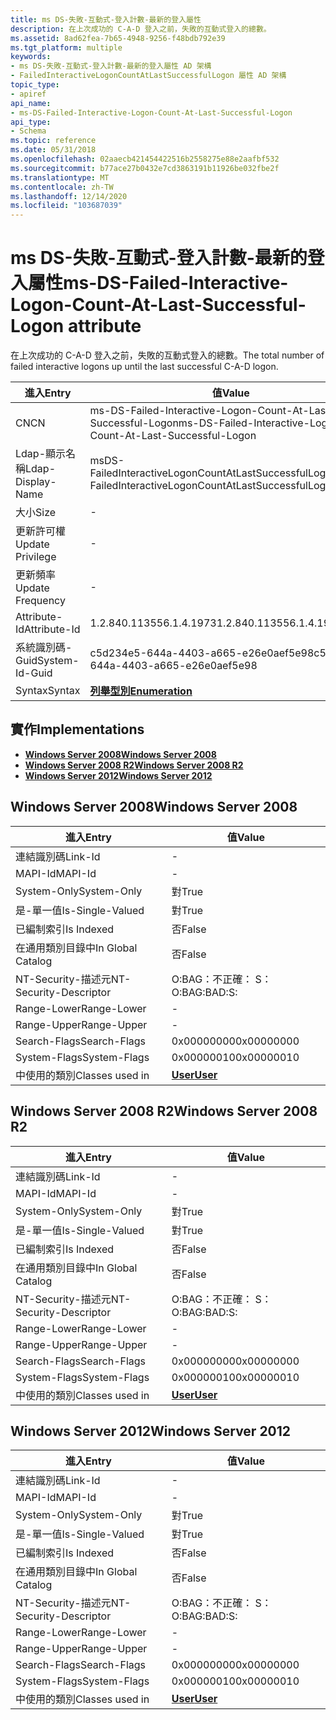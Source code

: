 ```yaml
---
title: ms DS-失敗-互動式-登入計數-最新的登入屬性
description: 在上次成功的 C-A-D 登入之前，失敗的互動式登入的總數。
ms.assetid: 8ad62fea-7b65-4948-9256-f48bdb792e39
ms.tgt_platform: multiple
keywords:
- ms DS-失敗-互動式-登入計數-最新的登入屬性 AD 架構
- FailedInteractiveLogonCountAtLastSuccessfulLogon 屬性 AD 架構
topic_type:
- apiref
api_name:
- ms-DS-Failed-Interactive-Logon-Count-At-Last-Successful-Logon
api_type:
- Schema
ms.topic: reference
ms.date: 05/31/2018
ms.openlocfilehash: 02aaecb421454422516b2558275e88e2aafbf532
ms.sourcegitcommit: b77ace27b0432e7cd3863191b11926be032fbe2f
ms.translationtype: MT
ms.contentlocale: zh-TW
ms.lasthandoff: 12/14/2020
ms.locfileid: "103687039"
---
```

# <a name="ms-ds-failed-interactive-logon-count-at-last-successful-logon-attribute"></a><span data-ttu-id="e41f2-105">ms DS-失敗-互動式-登入計數-最新的登入屬性</span><span class="sxs-lookup"><span data-stu-id="e41f2-105">ms-DS-Failed-Interactive-Logon-Count-At-Last-Successful-Logon attribute</span></span>

<span data-ttu-id="e41f2-106">在上次成功的 C-A-D 登入之前，失敗的互動式登入的總數。</span><span class="sxs-lookup"><span data-stu-id="e41f2-106">The total number of failed interactive logons up until the last successful C-A-D logon.</span></span>



| <span data-ttu-id="e41f2-107">進入</span><span class="sxs-lookup"><span data-stu-id="e41f2-107">Entry</span></span> | <span data-ttu-id="e41f2-108">值</span><span class="sxs-lookup"><span data-stu-id="e41f2-108">Value</span></span> |
|-------------------|---------------------------------------------------------------|
| <span data-ttu-id="e41f2-109">CN</span><span class="sxs-lookup"><span data-stu-id="e41f2-109">CN</span></span>                | <span data-ttu-id="e41f2-110">ms-DS-Failed-Interactive-Logon-Count-At-Last-Successful-Logon</span><span class="sxs-lookup"><span data-stu-id="e41f2-110">ms-DS-Failed-Interactive-Logon-Count-At-Last-Successful-Logon</span></span> |
| <span data-ttu-id="e41f2-111">Ldap-顯示名稱</span><span class="sxs-lookup"><span data-stu-id="e41f2-111">Ldap-Display-Name</span></span> | <span data-ttu-id="e41f2-112">msDS-FailedInteractiveLogonCountAtLastSuccessfulLogon</span><span class="sxs-lookup"><span data-stu-id="e41f2-112">msDS-FailedInteractiveLogonCountAtLastSuccessfulLogon</span></span>         |
| <span data-ttu-id="e41f2-113">大小</span><span class="sxs-lookup"><span data-stu-id="e41f2-113">Size</span></span>              | \-                                                            |
| <span data-ttu-id="e41f2-114">更新許可權</span><span class="sxs-lookup"><span data-stu-id="e41f2-114">Update Privilege</span></span>  | \-                                                            |
| <span data-ttu-id="e41f2-115">更新頻率</span><span class="sxs-lookup"><span data-stu-id="e41f2-115">Update Frequency</span></span>  | \-                                                            |
| <span data-ttu-id="e41f2-116">Attribute-Id</span><span class="sxs-lookup"><span data-stu-id="e41f2-116">Attribute-Id</span></span>      | <span data-ttu-id="e41f2-117">1.2.840.113556.1.4.1973</span><span class="sxs-lookup"><span data-stu-id="e41f2-117">1.2.840.113556.1.4.1973</span></span>                                       |
| <span data-ttu-id="e41f2-118">系統識別碼-Guid</span><span class="sxs-lookup"><span data-stu-id="e41f2-118">System-Id-Guid</span></span>    | <span data-ttu-id="e41f2-119">c5d234e5-644a-4403-a665-e26e0aef5e98</span><span class="sxs-lookup"><span data-stu-id="e41f2-119">c5d234e5-644a-4403-a665-e26e0aef5e98</span></span>                          |
| <span data-ttu-id="e41f2-120">Syntax</span><span class="sxs-lookup"><span data-stu-id="e41f2-120">Syntax</span></span>            | [<span data-ttu-id="e41f2-121">**列舉型別**</span><span class="sxs-lookup"><span data-stu-id="e41f2-121">**Enumeration**</span></span>](s-enumeration.md)                          |



## <a name="implementations"></a><span data-ttu-id="e41f2-122">實作</span><span class="sxs-lookup"><span data-stu-id="e41f2-122">Implementations</span></span>

-   [<span data-ttu-id="e41f2-123">**Windows Server 2008**</span><span class="sxs-lookup"><span data-stu-id="e41f2-123">**Windows Server 2008**</span></span>](#windows-server-2008)
-   [<span data-ttu-id="e41f2-124">**Windows Server 2008 R2**</span><span class="sxs-lookup"><span data-stu-id="e41f2-124">**Windows Server 2008 R2**</span></span>](#windows-server-2008-r2)
-   [<span data-ttu-id="e41f2-125">**Windows Server 2012**</span><span class="sxs-lookup"><span data-stu-id="e41f2-125">**Windows Server 2012**</span></span>](#windows-server-2012)

## <a name="windows-server-2008"></a><span data-ttu-id="e41f2-126">Windows Server 2008</span><span class="sxs-lookup"><span data-stu-id="e41f2-126">Windows Server 2008</span></span>



| <span data-ttu-id="e41f2-127">進入</span><span class="sxs-lookup"><span data-stu-id="e41f2-127">Entry</span></span> | <span data-ttu-id="e41f2-128">值</span><span class="sxs-lookup"><span data-stu-id="e41f2-128">Value</span></span> |
|------------------------|-----------------------------------|
| <span data-ttu-id="e41f2-129">連結識別碼</span><span class="sxs-lookup"><span data-stu-id="e41f2-129">Link-Id</span></span>                | \-                                |
| <span data-ttu-id="e41f2-130">MAPI-Id</span><span class="sxs-lookup"><span data-stu-id="e41f2-130">MAPI-Id</span></span>                | \-                                |
| <span data-ttu-id="e41f2-131">System-Only</span><span class="sxs-lookup"><span data-stu-id="e41f2-131">System-Only</span></span>            | <span data-ttu-id="e41f2-132">對</span><span class="sxs-lookup"><span data-stu-id="e41f2-132">True</span></span>                              |
| <span data-ttu-id="e41f2-133">是-單一值</span><span class="sxs-lookup"><span data-stu-id="e41f2-133">Is-Single-Valued</span></span>       | <span data-ttu-id="e41f2-134">對</span><span class="sxs-lookup"><span data-stu-id="e41f2-134">True</span></span>                              |
| <span data-ttu-id="e41f2-135">已編制索引</span><span class="sxs-lookup"><span data-stu-id="e41f2-135">Is Indexed</span></span>             | <span data-ttu-id="e41f2-136">否</span><span class="sxs-lookup"><span data-stu-id="e41f2-136">False</span></span>                             |
| <span data-ttu-id="e41f2-137">在通用類別目錄中</span><span class="sxs-lookup"><span data-stu-id="e41f2-137">In Global Catalog</span></span>      | <span data-ttu-id="e41f2-138">否</span><span class="sxs-lookup"><span data-stu-id="e41f2-138">False</span></span>                             |
| <span data-ttu-id="e41f2-139">NT-Security-描述元</span><span class="sxs-lookup"><span data-stu-id="e41f2-139">NT-Security-Descriptor</span></span> | <span data-ttu-id="e41f2-140">O:BAG：不正確： S：</span><span class="sxs-lookup"><span data-stu-id="e41f2-140">O:BAG:BAD:S:</span></span>                      |
| <span data-ttu-id="e41f2-141">Range-Lower</span><span class="sxs-lookup"><span data-stu-id="e41f2-141">Range-Lower</span></span>            | \-                                |
| <span data-ttu-id="e41f2-142">Range-Upper</span><span class="sxs-lookup"><span data-stu-id="e41f2-142">Range-Upper</span></span>            | \-                                |
| <span data-ttu-id="e41f2-143">Search-Flags</span><span class="sxs-lookup"><span data-stu-id="e41f2-143">Search-Flags</span></span>           | <span data-ttu-id="e41f2-144">0x00000000</span><span class="sxs-lookup"><span data-stu-id="e41f2-144">0x00000000</span></span>                        |
| <span data-ttu-id="e41f2-145">System-Flags</span><span class="sxs-lookup"><span data-stu-id="e41f2-145">System-Flags</span></span>           | <span data-ttu-id="e41f2-146">0x00000010</span><span class="sxs-lookup"><span data-stu-id="e41f2-146">0x00000010</span></span>                        |
| <span data-ttu-id="e41f2-147">中使用的類別</span><span class="sxs-lookup"><span data-stu-id="e41f2-147">Classes used in</span></span>        | [<span data-ttu-id="e41f2-148">**User**</span><span class="sxs-lookup"><span data-stu-id="e41f2-148">**User**</span></span>](c-user.md)<br/> |



## <a name="windows-server-2008-r2"></a><span data-ttu-id="e41f2-149">Windows Server 2008 R2</span><span class="sxs-lookup"><span data-stu-id="e41f2-149">Windows Server 2008 R2</span></span>



| <span data-ttu-id="e41f2-150">進入</span><span class="sxs-lookup"><span data-stu-id="e41f2-150">Entry</span></span> | <span data-ttu-id="e41f2-151">值</span><span class="sxs-lookup"><span data-stu-id="e41f2-151">Value</span></span> |
|------------------------|-----------------------------------|
| <span data-ttu-id="e41f2-152">連結識別碼</span><span class="sxs-lookup"><span data-stu-id="e41f2-152">Link-Id</span></span>                | \-                                |
| <span data-ttu-id="e41f2-153">MAPI-Id</span><span class="sxs-lookup"><span data-stu-id="e41f2-153">MAPI-Id</span></span>                | \-                                |
| <span data-ttu-id="e41f2-154">System-Only</span><span class="sxs-lookup"><span data-stu-id="e41f2-154">System-Only</span></span>            | <span data-ttu-id="e41f2-155">對</span><span class="sxs-lookup"><span data-stu-id="e41f2-155">True</span></span>                              |
| <span data-ttu-id="e41f2-156">是-單一值</span><span class="sxs-lookup"><span data-stu-id="e41f2-156">Is-Single-Valued</span></span>       | <span data-ttu-id="e41f2-157">對</span><span class="sxs-lookup"><span data-stu-id="e41f2-157">True</span></span>                              |
| <span data-ttu-id="e41f2-158">已編制索引</span><span class="sxs-lookup"><span data-stu-id="e41f2-158">Is Indexed</span></span>             | <span data-ttu-id="e41f2-159">否</span><span class="sxs-lookup"><span data-stu-id="e41f2-159">False</span></span>                             |
| <span data-ttu-id="e41f2-160">在通用類別目錄中</span><span class="sxs-lookup"><span data-stu-id="e41f2-160">In Global Catalog</span></span>      | <span data-ttu-id="e41f2-161">否</span><span class="sxs-lookup"><span data-stu-id="e41f2-161">False</span></span>                             |
| <span data-ttu-id="e41f2-162">NT-Security-描述元</span><span class="sxs-lookup"><span data-stu-id="e41f2-162">NT-Security-Descriptor</span></span> | <span data-ttu-id="e41f2-163">O:BAG：不正確： S：</span><span class="sxs-lookup"><span data-stu-id="e41f2-163">O:BAG:BAD:S:</span></span>                      |
| <span data-ttu-id="e41f2-164">Range-Lower</span><span class="sxs-lookup"><span data-stu-id="e41f2-164">Range-Lower</span></span>            | \-                                |
| <span data-ttu-id="e41f2-165">Range-Upper</span><span class="sxs-lookup"><span data-stu-id="e41f2-165">Range-Upper</span></span>            | \-                                |
| <span data-ttu-id="e41f2-166">Search-Flags</span><span class="sxs-lookup"><span data-stu-id="e41f2-166">Search-Flags</span></span>           | <span data-ttu-id="e41f2-167">0x00000000</span><span class="sxs-lookup"><span data-stu-id="e41f2-167">0x00000000</span></span>                        |
| <span data-ttu-id="e41f2-168">System-Flags</span><span class="sxs-lookup"><span data-stu-id="e41f2-168">System-Flags</span></span>           | <span data-ttu-id="e41f2-169">0x00000010</span><span class="sxs-lookup"><span data-stu-id="e41f2-169">0x00000010</span></span>                        |
| <span data-ttu-id="e41f2-170">中使用的類別</span><span class="sxs-lookup"><span data-stu-id="e41f2-170">Classes used in</span></span>        | [<span data-ttu-id="e41f2-171">**User**</span><span class="sxs-lookup"><span data-stu-id="e41f2-171">**User**</span></span>](c-user.md)<br/> |



## <a name="windows-server-2012"></a><span data-ttu-id="e41f2-172">Windows Server 2012</span><span class="sxs-lookup"><span data-stu-id="e41f2-172">Windows Server 2012</span></span>



| <span data-ttu-id="e41f2-173">進入</span><span class="sxs-lookup"><span data-stu-id="e41f2-173">Entry</span></span> | <span data-ttu-id="e41f2-174">值</span><span class="sxs-lookup"><span data-stu-id="e41f2-174">Value</span></span> |
|------------------------|-----------------------------------|
| <span data-ttu-id="e41f2-175">連結識別碼</span><span class="sxs-lookup"><span data-stu-id="e41f2-175">Link-Id</span></span>                | \-                                |
| <span data-ttu-id="e41f2-176">MAPI-Id</span><span class="sxs-lookup"><span data-stu-id="e41f2-176">MAPI-Id</span></span>                | \-                                |
| <span data-ttu-id="e41f2-177">System-Only</span><span class="sxs-lookup"><span data-stu-id="e41f2-177">System-Only</span></span>            | <span data-ttu-id="e41f2-178">對</span><span class="sxs-lookup"><span data-stu-id="e41f2-178">True</span></span>                              |
| <span data-ttu-id="e41f2-179">是-單一值</span><span class="sxs-lookup"><span data-stu-id="e41f2-179">Is-Single-Valued</span></span>       | <span data-ttu-id="e41f2-180">對</span><span class="sxs-lookup"><span data-stu-id="e41f2-180">True</span></span>                              |
| <span data-ttu-id="e41f2-181">已編制索引</span><span class="sxs-lookup"><span data-stu-id="e41f2-181">Is Indexed</span></span>             | <span data-ttu-id="e41f2-182">否</span><span class="sxs-lookup"><span data-stu-id="e41f2-182">False</span></span>                             |
| <span data-ttu-id="e41f2-183">在通用類別目錄中</span><span class="sxs-lookup"><span data-stu-id="e41f2-183">In Global Catalog</span></span>      | <span data-ttu-id="e41f2-184">否</span><span class="sxs-lookup"><span data-stu-id="e41f2-184">False</span></span>                             |
| <span data-ttu-id="e41f2-185">NT-Security-描述元</span><span class="sxs-lookup"><span data-stu-id="e41f2-185">NT-Security-Descriptor</span></span> | <span data-ttu-id="e41f2-186">O:BAG：不正確： S：</span><span class="sxs-lookup"><span data-stu-id="e41f2-186">O:BAG:BAD:S:</span></span>                      |
| <span data-ttu-id="e41f2-187">Range-Lower</span><span class="sxs-lookup"><span data-stu-id="e41f2-187">Range-Lower</span></span>            | \-                                |
| <span data-ttu-id="e41f2-188">Range-Upper</span><span class="sxs-lookup"><span data-stu-id="e41f2-188">Range-Upper</span></span>            | \-                                |
| <span data-ttu-id="e41f2-189">Search-Flags</span><span class="sxs-lookup"><span data-stu-id="e41f2-189">Search-Flags</span></span>           | <span data-ttu-id="e41f2-190">0x00000000</span><span class="sxs-lookup"><span data-stu-id="e41f2-190">0x00000000</span></span>                        |
| <span data-ttu-id="e41f2-191">System-Flags</span><span class="sxs-lookup"><span data-stu-id="e41f2-191">System-Flags</span></span>           | <span data-ttu-id="e41f2-192">0x00000010</span><span class="sxs-lookup"><span data-stu-id="e41f2-192">0x00000010</span></span>                        |
| <span data-ttu-id="e41f2-193">中使用的類別</span><span class="sxs-lookup"><span data-stu-id="e41f2-193">Classes used in</span></span>        | [<span data-ttu-id="e41f2-194">**User**</span><span class="sxs-lookup"><span data-stu-id="e41f2-194">**User**</span></span>](c-user.md)<br/> |



 

 





